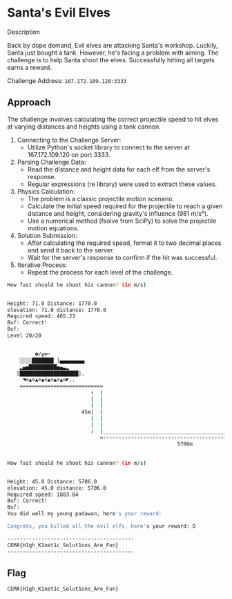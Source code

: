 # Santa's Evil Elves

Description

Back by dope demand, Evil elves are attacking Santa's workshop. Luckily, Santa just bought a tank. However, he's facing a problem with aiming. The challenge is to help Santa shoot the elves. Successfully hitting all targets earns a reward.

Challenge Address: `167.172.109.120:3333`

## Approach

The challenge involves calculating the correct projectile speed to hit elves at varying distances and heights using a tank cannon.

1. Connecting to the Challenge Server:
    - Utilize Python's socket library to connect to the server at 167.172.109.120 on port 3333.
2. Parsing Challenge Data:
    - Read the distance and height data for each elf from the server's response.
    - Regular expressions (re library) were used to extract these values.
3. Physics Calculation:
    - The problem is a classic projectile motion scenario.
    - Calculate the initial speed required for the projectile to reach a given distance and height, considering gravity's influence (981 m/s²).
    - Use a numerical method (fsolve from SciPy) to solve the projectile motion equations.
4. Solution Submission:
    - After calculating the required speed, format it to two decimal places and send it back to the server.
    - Wait for the server's response to confirm if the hit was successful.
5. Iterative Process:
    - Repeat the process for each level of the challenge.

```sh
How fast should he shoot his cannon? (in m/s)


Height: 71.0 Distance: 1770.0
elevation: 71.0 distance: 1770.0
Required speed: 465.23
Buf: Correct!
Buf: 
Level 20/20


         ☻/╦╤─
    ░░░░███████ ]▄▄▄▄▄▄▄▄ 
    ▂▄▅█████████▅▄▃▂ 
   [███████████████████].
     ◥⊙▲⊙▲⊙▲⊙▲⊙▲⊙▲⊙◤.. 
    ===========================
                           ↑  |
                           |  |
                           |  |
                        45m|  |
                           |  |                                                   [◣_◢] 
                           |  |                                                   /()\    
                           ↓  |____________________________________________________/\ 
                              ←-----------------------------------------------------→
                                                       5706m
    

How fast should he shoot his cannon? (in m/s)


Height: 45.0 Distance: 5706.0
elevation: 45.0 distance: 5706.0
Required speed: 1883.84
Buf: Correct!
Buf: 
You did well my young padawan, here's your reward:

Congrats, you killed all the evil elfs, here's your reward: D

-----------------------------------------
CEMA{H1gh_K1net1c_Solut1ons_Are_Fun}
-----------------------------------------
```

## Flag

`CEMA{H1gh_K1net1c_Solut1ons_Are_Fun}`
